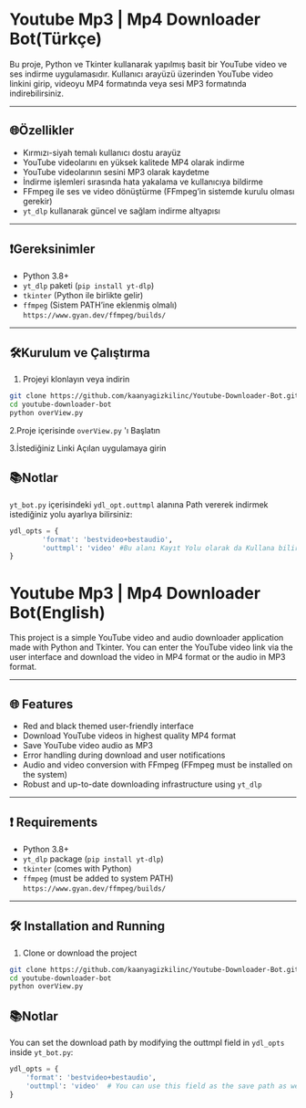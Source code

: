 # Youtube Mp3 | Mp4 Downloader Bot(Türkçe)

Bu proje, Python ve Tkinter kullanarak yapılmış basit bir YouTube video ve ses indirme uygulamasıdır. Kullanıcı arayüzü üzerinden YouTube video linkini girip, videoyu MP4 formatında veya sesi MP3 formatında indirebilirsiniz.

---

## 🌐Özellikler

- Kırmızı-siyah temalı kullanıcı dostu arayüz
- YouTube videolarını en yüksek kalitede MP4 olarak indirme
- YouTube videolarının sesini MP3 olarak kaydetme
- İndirme işlemleri sırasında hata yakalama ve kullanıcıya bildirme
- FFmpeg ile ses ve video dönüştürme (FFmpeg’in sistemde kurulu olması gerekir)
- `yt_dlp` kullanarak güncel ve sağlam indirme altyapısı

---

## ❗Gereksinimler

- Python 3.8+
- `yt_dlp` paketi (`pip install yt-dlp`)
- `tkinter` (Python ile birlikte gelir)
- `ffmpeg` (Sistem PATH’ine eklenmiş olmalı)   `https://www.gyan.dev/ffmpeg/builds/`

---

## 🛠️Kurulum ve Çalıştırma

1. Projeyi klonlayın veya indirin

```bash
git clone https://github.com/kaanyagizkilinc/Youtube-Downloader-Bot.git
cd youtube-downloader-bot
python overView.py
```
2.Proje içerisinde `overView.py` 'ı Başlatın

3.İstediğiniz Linki Açılan uygulamaya girin

## 📚Notlar
`yt_bot.py` içerisindeki `ydl_opt.outtmpl` alanına Path vererek indirmek istediğiniz yolu ayarlıya bilirsiniz: 
```python
ydl_opts = {
        'format': 'bestvideo+bestaudio',
        'outtmpl': 'video' #Bu alanı Kayıt Yolu olarak da Kullana bilirsiniz.
}
```



# Youtube Mp3 | Mp4 Downloader Bot(English)

This project is a simple YouTube video and audio downloader application made with Python and Tkinter. You can enter the YouTube video link via the user interface and download the video in MP4 format or the audio in MP3 format.

---

## 🌐 Features

- Red and black themed user-friendly interface  
- Download YouTube videos in highest quality MP4 format  
- Save YouTube video audio as MP3  
- Error handling during download and user notifications  
- Audio and video conversion with FFmpeg (FFmpeg must be installed on the system)  
- Robust and up-to-date downloading infrastructure using `yt_dlp`

---

## ❗ Requirements

- Python 3.8+  
- `yt_dlp` package (`pip install yt-dlp`)  
- `tkinter` (comes with Python)  
- `ffmpeg` (must be added to system PATH)   `https://www.gyan.dev/ffmpeg/builds/`


---

## 🛠️ Installation and Running

1. Clone or download the project

```bash
git clone https://github.com/kaanyagizkilinc/Youtube-Downloader-Bot.git
cd youtube-downloader-bot
python overView.py
```
## 📚Notlar
You can set the download path by modifying the outtmpl field in `ydl_opts` inside `yt_bot.py`:
```python
ydl_opts = {
    'format': 'bestvideo+bestaudio',
    'outtmpl': 'video'  # You can use this field as the save path as well
}
```
